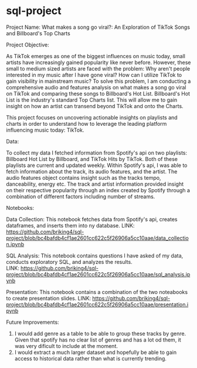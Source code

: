 # sql-project

Project Name: What makes a song go viral?: An Exploration of TikTok Songs and Billboard's Top Charts

Project Objective:

As TikTok emerges as one of the biggest influences on music today, small artists have increasingly gained popularity like never before. However, these small to medium
sized artists are faced with the problem: Why aren't people interested in my music after I have gone viral? How can I utilize TikTok to gain visibility in mainstream music?
To solve this problem, I am conducting a comprehensive audio and features analysis on what makes a song go viral on TikTok and comparing these songs to Billboard's Hot List. Billboard's Hot List
is the industry's standard Top Charts list. This will allow me to gain insight on how an artist can transend beyond TikTok and onto the Charts. 



This project focuses on uncovering actionable insights on playlists and charts in order to understand how to leverage the leading platform influencing music today: TikTok. 


Data: 

To collect my data I fetched information from Spotify's api on two playlists: Billboard Hot List by Billboard, and TikTok Hits by TikTok. Both of these playlists are current and updated weekly.
Within Spotify's api, I was able to fetch information about the track, its audio features, and the artist. The audio features object contains insight such as the tracks tempo, danceability,
energy etc. The track and artist information provided insight on their respective popularity through an index created by Spotify through a combination of different factors including number of streams.


Notebooks:

Data Collection: This notebook fetches data from Spotify's api, creates dataframes, and inserts them into ny database. 
LINK: https://github.com/briking4/sql-project/blob/bc4bafdb4cf1ae2601cc622c5f26906a5cc10aae/data_collection.ipynb

SQL Analysis: This notebook contains questions I have asked of my data, conducts exploratory SQL, and analyzes the results.  
LINK: https://github.com/briking4/sql-project/blob/bc4bafdb4cf1ae2601cc622c5f26906a5cc10aae/sql_analysis.ipynb

Presentation: This notebook contains a combination of the two noteabooks to create presentation slides. 
LINK: https://github.com/briking4/sql-project/blob/bc4bafdb4cf1ae2601cc622c5f26906a5cc10aae/presentation.ipynb

Future Improvements:
  1. I would add genre as a table to be able to group these tracks by genre. Given that spotify has no clear list of genres and has a lot od them, it was very dificult
  to include at the moment. 
  2. I would extract a much larger dataset and hopefully be able to gain access to historical data rather than what is currently trending. 
